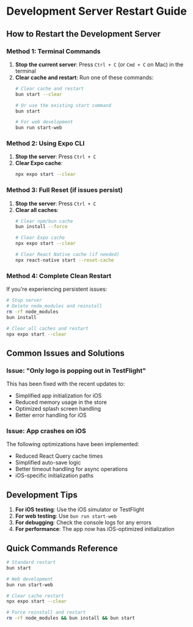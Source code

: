 # Development Server Restart Guide

## How to Restart the Development Server

### Method 1: Terminal Commands
1. **Stop the current server**: Press `Ctrl + C` (or `Cmd + C` on Mac) in the terminal
2. **Clear cache and restart**: Run one of these commands:
   ```bash
   # Clear cache and restart
   bun start --clear
   
   # Or use the existing start command
   bun start
   
   # For web development
   bun run start-web
   ```

### Method 2: Using Expo CLI
1. **Stop the server**: Press `Ctrl + C`
2. **Clear Expo cache**: 
   ```bash
   npx expo start --clear
   ```

### Method 3: Full Reset (if issues persist)
1. **Stop the server**: Press `Ctrl + C`
2. **Clear all caches**:
   ```bash
   # Clear npm/bun cache
   bun install --force
   
   # Clear Expo cache
   npx expo start --clear
   
   # Clear React Native cache (if needed)
   npx react-native start --reset-cache
   ```

### Method 4: Complete Clean Restart
If you're experiencing persistent issues:
```bash
# Stop server
# Delete node_modules and reinstall
rm -rf node_modules
bun install

# Clear all caches and restart
npx expo start --clear
```

## Common Issues and Solutions

### Issue: "Only logo is popping out in TestFlight"
This has been fixed with the recent updates to:
- Simplified app initialization for iOS
- Reduced memory usage in the store
- Optimized splash screen handling
- Better error handling for iOS

### Issue: App crashes on iOS
The following optimizations have been implemented:
- Reduced React Query cache times
- Simplified auto-save logic
- Better timeout handling for async operations
- iOS-specific initialization paths

## Development Tips

1. **For iOS testing**: Use the iOS simulator or TestFlight
2. **For web testing**: Use `bun run start-web`
3. **For debugging**: Check the console logs for any errors
4. **For performance**: The app now has iOS-optimized initialization

## Quick Commands Reference
```bash
# Standard restart
bun start

# Web development
bun run start-web

# Clear cache restart
npx expo start --clear

# Force reinstall and restart
rm -rf node_modules && bun install && bun start
```